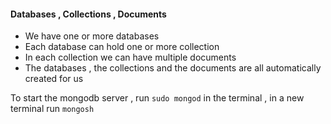 #### Databases , Collections , Documents 

- We have one or more databases
- Each database can hold one or more collection
- In each collection we can have multiple documents
- The databases , the collections and the documents are all automatically created for us 

To start the mongodb server , run `sudo mongod` in the terminal , in a new terminal run `mongosh` 